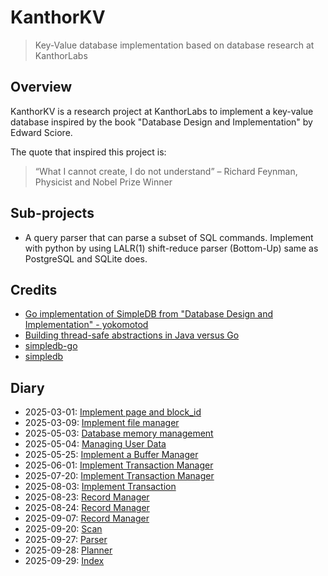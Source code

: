 # KanthorKV
> Key-Value database implementation based on database research at KanthorLabs

## Overview

KanthorKV is a research project at KanthorLabs to implement a key-value database inspired by the book "Database Design and Implementation" by Edward Sciore.

The quote that inspired this project is:

> “What I cannot create, I do not understand”
> – Richard Feynman, Physicist and Nobel Prize Winner

## Sub-projects

- A query parser that can parse a subset of SQL commands. Implement with python by using LALR(1) shift-reduce parser (Bottom-Up) same as PostgreSQL and SQLite does.

## Credits

- [Go implementation of SimpleDB from "Database Design and Implementation" - yokomotod](https://github.com/yokomotod/database-design-and-implementation-go)
- [Building thread-safe abstractions in Java versus Go](https://rybicki.io/blog/2024/11/03/multithreaded-code-java-golang.html)
- [simpledb-go](https://github.com/Chriscbr/simpledb-go)
- [simpledb](https://github.com/nakamasato/database-design-and-implementation/tree/main)

## Diary

- 2025-03-01: [Implement page and block_id](docs/diary/2025-03-01.md)
- 2025-03-09: [Implement file manager](docs/diary/2025-03-09.md)
- 2025-05-03: [Database memory management](docs/diary/2025-05-03.md)
- 2025-05-04: [Managing User Data](docs/diary/2025-05-04.md)
- 2025-05-25: [Implement a Buffer Manager](docs/diary/2025-05-25.md)
- 2025-06-01: [Implement Transaction Manager](docs/diary/2025-06-01.md)
- 2025-07-20: [Implement Transaction Manager](docs/diary/2025-07-20.md)
- 2025-08-03: [Implement Transaction](docs/diary/2025-08-03.md)
- 2025-08-23: [Record Manager](docs/diary/2025-08-23.md)
- 2025-08-24: [Record Manager](docs/diary/2025-08-24.md)
- 2025-09-07: [Record Manager](docs/diary/2025-09-07.md)
- 2025-09-20: [Scan](docs/diary/2025-09-20.md)
- 2025-09-27: [Parser](docs/diary/2025-09-27.md)
- 2025-09-28: [Planner](docs/diary/2025-09-28.md)
- 2025-09-29: [Index](docs/diary/2025-09-29.md)
